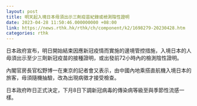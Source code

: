```yaml
---
layout: post
title: 明天起入境日本毋須出示三劑疫苗紀錄或檢測陰性證明
date: 2023-04-28 11:50:46.000000000 +08:00
link: https://news.rthk.hk/rthk/ch/component/k2/1698279-20230428.htm
categories: rthk
---
```


日本政府宣布，明日開始結束因應新冠疫情而實施的邊境管控措施，入境日本的人毋須出示至少三劑新冠疫苗的接種證明，或出發前72小時內的檢測陰性證明。

內閣官房長官松野博一在東京的記者會又表示，由中國內地乘搭直航機入境日本的旅客，毋須隨機抽驗，改為出現病徵才接受檢查。

日本政府昨日正式決定，下月8日下調新冠病毒的傳染病等級至與季節性流感一樣。
